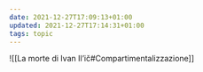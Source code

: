 ```yaml
---
date: 2021-12-27T17:09:13+01:00
updated: 2021-12-27T17:14:31+01:00
tags: topic
---
```

![[La morte di Ivan Il’ič#Compartimentalizzazione]]